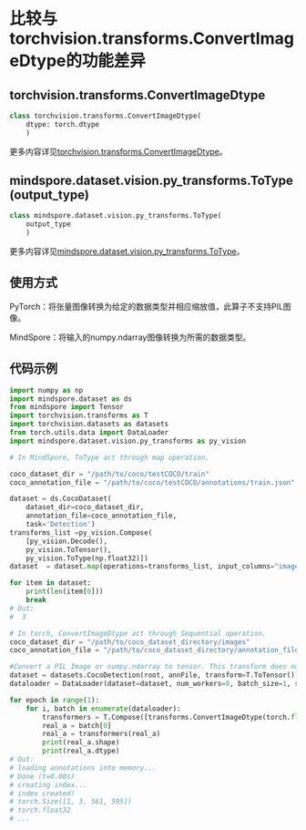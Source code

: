 ﻿# 比较与torchvision.transforms.ConvertImageDtype的功能差异

## torchvision.transforms.ConvertImageDtype

```python
class torchvision.transforms.ConvertImageDtype(
    dtype: torch.dtype
    )
```

更多内容详见[torchvision.transforms.ConvertImageDtype](https://pytorch.org/vision/0.10/transforms.html#torchvision.transforms.ConvertImageDtype)。

## mindspore.dataset.vision.py_transforms.ToType(output_type)

```python
class mindspore.dataset.vision.py_transforms.ToType(
    output_type
    )
```

更多内容详见[mindspore.dataset.vision.py_transforms.ToType](https://mindspore.cn/docs/api/zh-CN/r1.3/api_python/dataset_vision/mindspore.dataset.vision.py_transforms.ToType.html#mindspore.dataset.vision.py_transforms.ToType)。

## 使用方式

PyTorch：将张量图像转换为给定的数据类型并相应缩放值，此算子不支持PIL图像。

MindSpore：将输入的numpy.ndarray图像转换为所需的数据类型。

## 代码示例

```python
import numpy as np
import mindspore.dataset as ds
from mindspore import Tensor
import torchvision.transforms as T
import torchvision.datasets as datasets
from torch.utils.data import DataLoader
import mindspore.dataset.vision.py_transforms as py_vision

# In MindSpore, ToType act through map operation.

coco_dataset_dir = "/path/to/coco/testCOCO/train"
coco_annotation_file = "/path/to/coco/testCOCO/annotations/train.json"

dataset = ds.CocoDataset(
    dataset_dir=coco_dataset_dir,
    annotation_file=coco_annotation_file,
    task='Detection')
transforms_list =py_vision.Compose(
    [py_vision.Decode(),
    py_vision.ToTensor(),
    py_vision.ToType(np.float32)])
dataset  = dataset.map(operations=transforms_list, input_columns="image")

for item in dataset:
    print(len(item[0]))
    break
# Out:
#  3

# In torch, ConvertImageDtype act through Sequential operation.
coco_dataset_dir = "/path/to/coco_dataset_directory/images"
coco_annotation_file = "/path/to/coco_dataset_directory/annotation_file"

#Convert a PIL Image or numpy.ndarray to tensor. This transform does not support torchscript.
dataset = datasets.CocoDetection(root, annFile, transform=T.ToTensor())
dataloader = DataLoader(dataset=dataset, num_workers=8, batch_size=1, shuffle=True)

for epoch in range(1):
    for i, batch in enumerate(dataloader):
        transformers = T.Compose([transforms.ConvertImageDtype(torch.float)])
        real_a = batch[0]
        real_a = transformers(real_a)
        print(real_a.shape)
        print(real_a.dtype)
# Out:
# loading annotations into memory...
# Done (t=0.00s)
# creating index...
# index created!
# torch.Size([1, 3, 561, 595])
# torch.float32
# ...
```

